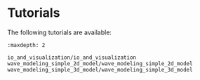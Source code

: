 # Tutorials

The following tutorials are available:

```{toctree}
:maxdepth: 2

io_and_visualization/io_and_visualization
wave_modeling_simple_2d_model/wave_modeling_simple_2d_model
wave_modeling_simple_3d_model/wave_modeling_simple_3d_model
```